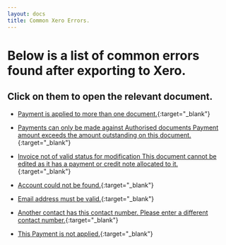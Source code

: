 ```yaml
---
layout: docs
title: Common Xero Errors.
---
```


#   Below is a list of common errors found after exporting to Xero. 
Click on them to open the relevant document.
-
* [Payment is applied to more than one document.](https://docs.garagehive.co.uk/docs/xero-payment-is-applied-to-more-than-one-document.html "Payment is applied to more than one document."){:target="_blank"}

* [Payments can only be made against Authorised documents Payment amount exceeds the amount outstanding on this document.](https://docs.garagehive.co.uk/docs/xero-payments-can-only-be-made-against-authorised-documents-payment-amount-exceeds-the-amount-outstanding-on-this-document.html "Payments can only be made against Authorised documents Payment amount exceeds the amount outstanding on this document."){:target="_blank"}


* [Invoice not of valid status for modification This document cannot be edited as it has a payment or credit note allocated to it.](https://docs.garagehive.co.uk/docs/xero-invoice-not-of-valid-status-for-modification-this-document-cannot-be-edited-as-it-has-a-payment-or-credit-note-allocated-to-it.html "Invoice not of valid status for modification This document cannot be edited as it has a payment or credit note allocated to it."){:target="_blank"}


* [Account could not be found.](https://docs.garagehive.co.uk/docs/xero-account-could-not-be-found.html "Account could not be found."){:target="_blank"}


* [Email address must be valid.](https://docs.garagehive.co.uk/docs/xero-Email-address-must-be-valid.html "Email address must be valid."){:target="_blank"}


* [Another contact has this contact number. Please enter a different contact number.](https://docs.garagehive.co.uk/docs/xero-another-contact-has-this-contact-number-please-enter-a-different-contact-number.html "Another contact has this contact number. Please enter a different contact number."){:target="_blank"}


* [This Payment is not applied.](https://docs.garagehive.co.uk/docs/xero-this-Payment-is-not-applied.html "This Payment is not applied."){:target="_blank"}
     	 	 